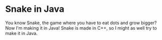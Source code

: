 # Snake in Java
You know Snake, the game where you have to eat dots and grow bigger? Now I'm making it in Java! Snake is made in C++, so I might as well try to make it in Java.
